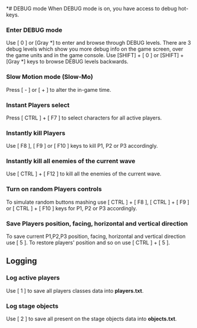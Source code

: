 *# DEBUG mode
When DEBUG mode is on, you have access to debug hot-keys.

### Enter DEBUG mode 
Use [ 0 ] or [Gray *] to enter and browse through DEBUG levels. There are 3 debug levels which show you more debug info on the game screen, over the game units and in the game console.
Use [SHIFT] + [ 0 ] or [SHIFT] + [Gray *] keys to browse DEBUG levels backwards.

### Slow Motion mode (Slow-Mo)
Press [ - ] or [ + ] to alter the in-game time.

### Instant Players select
Press [ CTRL ] + [ F7 ] to select characters for all active players.

### Instantly kill Players
Use [ F8 ], [ F9 ] or [ F10 ] keys to kill P1, P2 or P3 accordingly. 

### Instantly kill all enemies of the current wave
Use [ CTRL ] + [ F12 ] to kill all the enemies of the current wave. 

### Turn on random Players controls
To simulate random buttons mashing use [ CTRL ] + [ F8 ], [ CTRL ] + [ F9 ] or [ CTRL ] + [ F10 ] keys for P1, P2 or P3 accordingly.

### Save Players position, facing, horizontal and vertical direction
To save current P1,P2,P3 position, facing, horizontal and vertical direction use [ 5 ]. To restore players' position and so on use [ CTRL ] + [ 5 ].

## Logging
### Log active players
Use [ 1 ] to save all players classes data into **players.txt**.

### Log stage objects
Use [ 2 ] to save all present on the stage objects data into **objects.txt**.
 